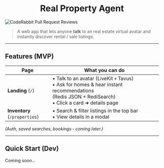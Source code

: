 <h1 align="center"> Real Property Agent </h1>

![CodeRabbit Pull Request Reviews](https://img.shields.io/coderabbit/prs/github/mahimairaja/real-property-agent?utm_source=oss&utm_medium=github&utm_campaign=mahimairaja%2Freal-property-agent&labelColor=171717&color=FF570A&link=https%3A%2F%2Fcoderabbit.ai&label=CodeRabbit+Reviews)

> A web app that lets anyone **talk** to an real estate virtual avatar and instantly
> discover rental / sale listings.  

---

## Features (MVP)

| Page | What you can do |
|------|-----------------|
| **Landing** (`/`) | • Talk to an avatar (LiveKit + Tavus) <br>• Ask for homes & hear instant recommendations (Redis JSON + RediSearch)<br>• Click a card ➜ details page |
| **Inventory** (`/properties`) | • Search & filter listings in the top bar <br>• View details in a modal |

*(Auth, saved searches, bookings ‑ coming later.)*

---

## Quick Start (Dev)

Coming soon...

